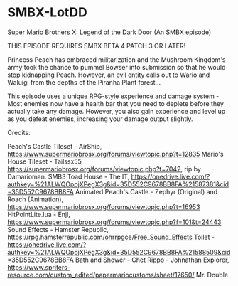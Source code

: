 # SMBX-LotDD
Super Mario Brothers X: Legend of the Dark Door (An SMBX episode)

THIS EPISODE REQUIRES SMBX BETA 4 PATCH 3 OR LATER!

Princess Peach has embraced militarization and the Mushroom Kingdom's army took the chance to pummel Bowser into submission so that he would stop kidnapping Peach. However, an evil
entity calls out to Wario and Waluigi from the depths of the Piranha Plant forest...

This episode uses a unique RPG-style experience and damage system - Most enemies now have a health bar that you need to deplete before they actually take any damage. However, you also gain experience and level up as you defeat enemies, increasing your damage output slightly. 

Credits:

Peach's Castle Tileset - AirShip, https://www.supermariobrosx.org/forums/viewtopic.php?t=12835
Mario's House Tileset - Tailssx55, https://supermariobrosx.org/forums/viewtopic.php?t=7042, rip by Damarioman.
SMB3 Toad House - The IT, https://onedrive.live.com/?authkey=%21ALWQOpojXPegX3g&id=35D552C9678BB8FA%21587381&cid=35D552C9678BB8FA
Animated Peach's Castle - Zephyr (Original) and Roach (Animation), https://www.supermariobrosx.org/forums/viewtopic.php?t=16953
HitPointLite.lua - Enjl, https://www.supermariobrosx.org/forums/viewtopic.php?f=101&t=24443
Sound Effects - Hamster Republic, https://rpg.hamsterrepublic.com/ohrrpgce/Free_Sound_Effects 
Toilet - https://onedrive.live.com/?authkey=%21ALWQOpojXPegX3g&id=35D552C9678BB8FA%21588509&cid=35D552C9678BB8FA
Bath and Shower - 
Chet Rippo - Johnathan Explorer, https://www.spriters-resource.com/custom_edited/papermariocustoms/sheet/17650/
Mr. Double